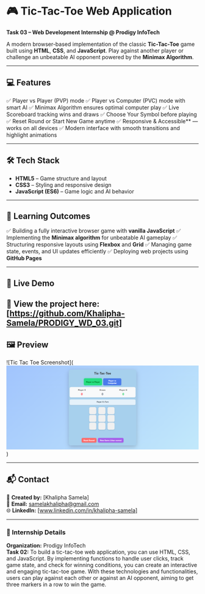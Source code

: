 # 🎮 Tic-Tac-Toe Web Application

**Task 03 – Web Development Internship @ Prodigy InfoTech**

A modern browser-based implementation of the classic **Tic-Tac-Toe** game built using **HTML**, **CSS**, and **JavaScript**.
Play against another player or challenge an unbeatable AI opponent powered by the **Minimax Algorithm**.

---

## 💻 Features 

✅ Player vs Player (PVP) mode
✅ Player vs Computer (PVC) mode with smart AI
✅ Minimax Algorithm ensures optimal computer play
✅ Live Scoreboard tracking wins and draws
✅ Choose Your Symbol before playing
✅ Reset Round or Start New Game anytime
✅ Responsive & Accessible** — works on all devices
✅ Modern interface with smooth transitions and highlight animations

---

## 🛠️ Tech Stack

- **HTML5** – Game structure and layout 
- **CSS3** – Styling and responsive design
- **JavaScript (ES6)** – Game logic and AI behavior
---

## 🎯 Learning Outcomes

✅ Building a fully interactive browser game with **vanilla JavaScript**
✅ Implementing the **Minimax algorithm** for unbeatable AI gameplay
✅ Structuring responsive layouts using **Flexbox** and **Grid**
✅ Managing game state, events, and UI updates efficiently
✅ Deploying web projects using **GitHub Pages**

---

## 🚀 Live Demo
 
🔗 **View the project here:** [https://github.com/Khalipha-Samela/PRODIGY_WD_03.git]
---

## 🖼️ Preview

![Tic Tac Toe Screenshot](![alt text](preview.png))

---

## 📬 Contact

💼 **Created by:** [Khalipha Samela]  
📧 **Email:** samelakhalipha@gmail.com  
🌐 **LinkedIn:** [www.linkedin.com/in/khalipha-samela]

---

### 🏁 Internship Details
**Organization:** Prodigy InfoTech  
**Task 02:** To build a tic-tac-toe web application, you can use HTML, CSS, and JavaScript. By implementing functions to handle user clicks, track game state, and check for winning conditions, you can create an interactive and engaging tic-tac-toe game. With these technologies and functionalities, users can play against each other or against an AI opponent, aiming to get three markers in a row to win the game.
